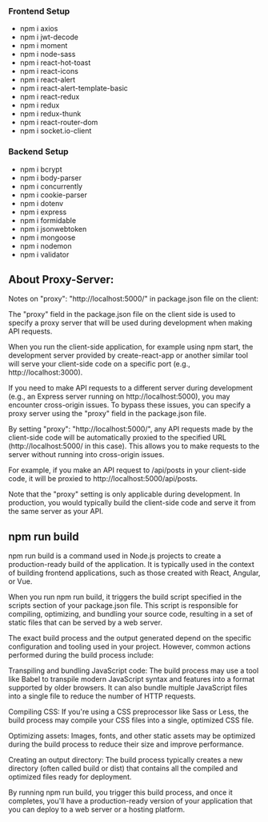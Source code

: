 ### Frontend Setup
- npm i axios
- npm i jwt-decode
- npm i moment
- npm i node-sass
- npm i react-hot-toast
- npm i react-icons
- npm i react-alert
- npm i react-alert-template-basic
- npm i react-redux
- npm i redux
- npm i redux-thunk
- npm i react-router-dom
- npm i socket.io-client

### Backend Setup
- npm i bcrypt
- npm i body-parser
- npm i concurrently
- npm i cookie-parser
- npm i dotenv
- npm i express
- npm i formidable
- npm i jsonwebtoken
- npm i mongoose
- npm i nodemon
- npm i validator


## About Proxy-Server:
Notes on 
 "proxy": "http://localhost:5000/"
in package.json file on the client:

The "proxy" field in the package.json file on the client side is used to specify a proxy server that will be used during development when making API requests.

When you run the client-side application, for example using npm start, the development server provided by create-react-app or another similar tool will serve your client-side code on a specific port (e.g., http://localhost:3000).

If you need to make API requests to a different server during development (e.g., an Express server running on http://localhost:5000), you may encounter cross-origin issues. To bypass these issues, you can specify a proxy server using the "proxy" field in the package.json file.

By setting "proxy": "http://localhost:5000/", any API requests made by the client-side code will be automatically proxied to the specified URL (http://localhost:5000/ in this case). This allows you to make requests to the server without running into cross-origin issues.

For example, if you make an API request to /api/posts in your client-side code, it will be proxied to http://localhost:5000/api/posts.

Note that the "proxy" setting is only applicable during development. In production, you would typically build the client-side code and serve it from the same server as your API.

## npm run build

npm run build is a command used in Node.js projects to create a production-ready build of the application. It is typically used in the context of building frontend applications, such as those created with React, Angular, or Vue.

When you run npm run build, it triggers the build script specified in the scripts section of your package.json file. This script is responsible for compiling, optimizing, and bundling your source code, resulting in a set of static files that can be served by a web server.

The exact build process and the output generated depend on the specific configuration and tooling used in your project. However, common actions performed during the build process include:

Transpiling and bundling JavaScript code: The build process may use a tool like Babel to transpile modern JavaScript syntax and features into a format supported by older browsers. It can also bundle multiple JavaScript files into a single file to reduce the number of HTTP requests.

Compiling CSS: If you're using a CSS preprocessor like Sass or Less, the build process may compile your CSS files into a single, optimized CSS file.

Optimizing assets: Images, fonts, and other static assets may be optimized during the build process to reduce their size and improve performance.

Creating an output directory: The build process typically creates a new directory (often called build or dist) that contains all the compiled and optimized files ready for deployment.

By running npm run build, you trigger this build process, and once it completes, you'll have a production-ready version of your application that you can deploy to a web server or a hosting platform.






